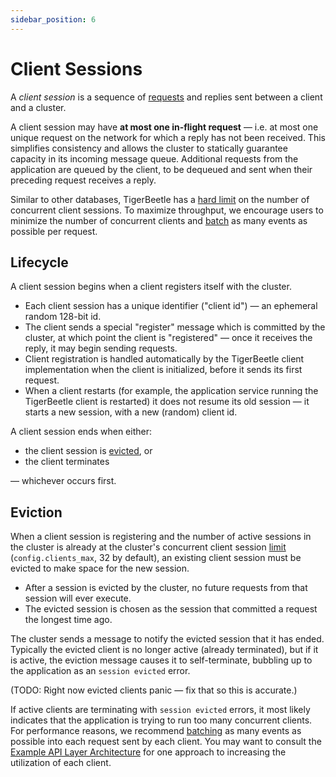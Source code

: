 ```yaml
---
sidebar_position: 6
---
```


# Client Sessions

A _client session_ is a sequence of [requests](./client-requests.md) and replies sent between a
client and a cluster.

A client session may have **at most one in-flight request** — i.e. at most one unique request on the
network for which a reply has not been received. This simplifies consistency and allows the cluster
to statically guarantee capacity in its incoming message queue. Additional requests from the
application are queued by the client, to be dequeued and sent when their preceding request receives
a reply.

Similar to other databases, TigerBeetle has a [hard limit](#eviction) on the number of concurrent
client sessions. To maximize throughput, we encourage users to minimize the number of concurrent
clients and [batch](./client-requests.md#batching-events) as many events as possible per request.

## Lifecycle

A client session begins when a client registers itself with the cluster.

- Each client session has a unique identifier ("client id") — an ephemeral random 128-bit id.
- The client sends a special "register" message which is committed by the cluster, at which point
  the client is "registered" — once it receives the reply, it may begin sending requests.
- Client registration is handled automatically by the TigerBeetle client implementation when the
  client is initialized, before it sends its first request.
- When a client restarts (for example, the application service running the TigerBeetle client is
  restarted) it does not resume its old session — it starts a new session, with a new (random)
  client id.

A client session ends when either:

* the client session is [evicted](#eviction), or
* the client terminates

— whichever occurs first.

## Eviction

When a client session is registering and the number of active sessions in the cluster is already at
the cluster's concurrent client session
[limit](https://tigerbeetle.com/blog/a-database-without-dynamic-memory/) (`config.clients_max`, 32
by default), an existing client session must be evicted to make space for the new session.

- After a session is evicted by the cluster, no future requests from that session will ever execute.
- The evicted session is chosen as the session that committed a request the longest time ago.

The cluster sends a message to notify the evicted session that it has ended. Typically the evicted
client is no longer active (already terminated), but if it is active, the eviction message causes it
to self-terminate, bubbling up to the application as an `session evicted` error.

(TODO: Right now evicted clients panic — fix that so this is accurate.)

If active clients are terminating with `session evicted` errors, it most likely indicates that the
application is trying to run too many concurrent clients. For performance reasons, we recommend
[batching](./client-requests.md#batching-events) as many events as possible into each request sent
by each client. You may want to consult the [Example API Layer
Architecture](./client-requests.md#example-api-layer-architecture) for one approach to increasing
the utilization of each client.
